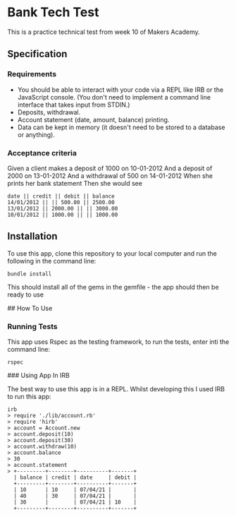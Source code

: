 # Bank Tech Test

This is a practice technical test from week 10 of Makers Academy.

## Specification

### Requirements

- You should be able to interact with your code via a REPL like IRB or the JavaScript console. (You don't need to implement a command line interface that takes input from STDIN.)
- Deposits, withdrawal.
- Account statement (date, amount, balance) printing.
- Data can be kept in memory (it doesn't need to be stored to a database or anything).

### Acceptance criteria

Given a client makes a deposit of 1000 on 10-01-2012
And a deposit of 2000 on 13-01-2012
And a withdrawal of 500 on 14-01-2012
When she prints her bank statement
Then she would see

```
date || credit || debit || balance
14/01/2012 || || 500.00 || 2500.00
13/01/2012 || 2000.00 || || 3000.00
10/01/2012 || 1000.00 || || 1000.00
```

## Installation

To use this app, clone this repository to your local computer and run the following in the command line:

    bundle install

This should install all of the gems in the gemfile - the app should then be ready to use

## How To Use

### Running Tests

This app uses Rspec as the testing framework, to run the tests, enter inti the command line:

    rspec

### Using App In IRB

The best way to use this app is in a REPL. Whilst developing this I used IRB to run this app:

    irb 
    > require './lib/account.rb'
    > require 'hirb'
    > account = Account.new
    > account.deposit(10)
    > account.deposit(30)
    > account.withdraw(10)
    > account.balance
    > 30
    > account.statement
    > +---------+--------+----------+-------+
      | balance | credit | date     | debit |
      +---------+--------+----------+-------+
      | 10      | 10     | 07/04/21 |       |
      | 40      | 30     | 07/04/21 |       |
      | 30      |        | 07/04/21 | 10    |
      +---------+--------+----------+-------+